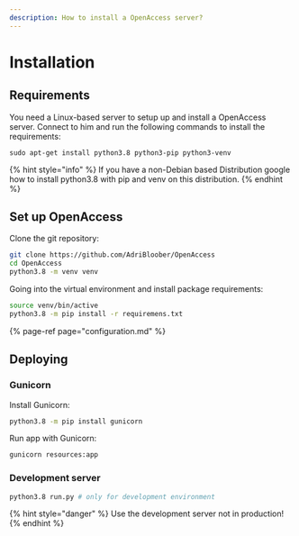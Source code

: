 ```yaml
---
description: How to install a OpenAccess server?
---
```


# Installation

## Requirements

You need a Linux-based server to setup up and install a OpenAccess server. Connect to him and run the following commands to install the requirements:

```
sudo apt-get install python3.8 python3-pip python3-venv
```

{% hint style="info" %}
If you have a non-Debian based Distribution google how to install python3.8 with pip and venv on this distribution.
{% endhint %}

## Set up OpenAccess

Clone the git repository:

```bash
git clone https://github.com/AdriBloober/OpenAccess
cd OpenAccess
python3.8 -m venv venv
```

Going into the virtual environment and install package requirements:

```bash
source venv/bin/active
python3.8 -m pip install -r requiremens.txt
```

{% page-ref page="configuration.md" %}



## Deploying

### Gunicorn

Install Gunicorn:

```bash
python3.8 -m pip install gunicorn
```

Run app with Gunicorn:

```bash
gunicorn resources:app
```

### Development server

```bash
python3.8 run.py # only for development environment
```

{% hint style="danger" %}
Use the development server not in production!
{% endhint %}

